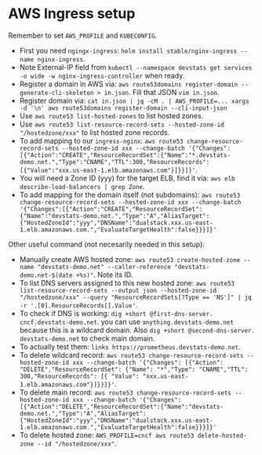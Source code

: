 # AWS Ingress setup

Remember to set `AWS_PROFILE` and `KUBECONFIG`.

- First you need `ngingx-ingress`: `helm install stable/nginx-ingress --name nginx-ingress`.
- Note External-IP field from `kubectl --namespace devstats get services -o wide -w nginx-ingress-controller` when ready.
- Register a domain in AWS via: `aws route53domains register-domain --generate-cli-skeleton > in.json`. Fill that JSON `vim in.json`.
- Register domain via: `cat in.json | jq -cM . | AWS_PROFILE=... xargs -d '\n' aws route53domains register-domain --cli-input-json`
- Use `aws route53 list-hosted-zones` to list hosted zones.
- Use `aws route53 list-resource-record-sets --hosted-zone-id "/hostedzone/xxx"` to list hosted zone records.
- To add mapping to our `ingress-nginx`: `aws route53 change-resource-record-sets --hosted-zone-id xxx --change-batch '{"Changes":[{"Action":"CREATE","ResourceRecordSet":{"Name":"*.devstats-demo.net.","Type":"CNAME","TTL":300,"ResourceRecords":[{"Value":"xxx.us-east-1.elb.amazonaws.com"}]}}]}'`.
- You will need a Zone ID (yyy) for the target ELB, find it via: `aws elb describe-load-balancers | grep Zone`.
- To add mapping for the domain itself (not subdomains): `aws route53 change-resource-record-sets --hosted-zone-id xxx --change-batch '{"Changes":[{"Action":"CREATE","ResourceRecordSet":{"Name":"devstats-demo.net.","Type":"A","AliasTarget":{"HostedZoneId":"yyy","DNSName":"dualstack.xxx.us-east-1.elb.amazonaws.com.","EvaluateTargetHealth":false}}}]}'`


Other useful command (not necesarily needed in this setup):

- Manually create AWS hosted zone: `aws route53 create-hosted-zone --name "devstats-demo.net" --caller-reference "devstats-demo.net-$(date +%s)"`. Note its ID.
- To list DNS servers assigned to this new hosted zone: `aws route53 list-resource-record-sets --output json --hosted-zone-id "/hostedzone/xxx" --query "ResourceRecordSets[?Type == 'NS']" | jq -r '.[0].ResourceRecords[].Value'`.
- To check if DNS is working: `dig +short @first-dns-server. cncf.devstats-demo.net`. you can use `anything.devstats-demo.net` because this is a wildcard domain. Also `dig +short @second-dns-server. devstats-demo.net` to check main domain.
- To actually test them: `links https://prometheus.devstats-demo.net`.
- To delete wildcard record: `aws route53 change-resource-record-sets --hosted-zone-id xxx --change-batch '{"Changes": [{"Action": "DELETE","ResourceRecordSet": {"Name": "*","Type": "CNAME","TTL": 300,"ResourceRecords": [{ "Value": "xxx.us-east-1.elb.amazonaws.com"}]}}]}'`.
- To delete main record: `aws route53 change-resource-record-sets --hosted-zone-id xxx --change-batch '{"Changes":[{"Action":"DELETE","ResourceRecordSet":{"Name":"devstats-demo.net.","Type":"A","AliasTarget":{"HostedZoneId":"yyy","DNSName":"dualstack.xxx.us-east-1.elb.amazonaws.com.","EvaluateTargetHealth":false}}}]}'`
- To delete hosted zone: `AWS_PROFILE=cncf aws route53 delete-hosted-zone --id "/hostedzone/xxx"`.

